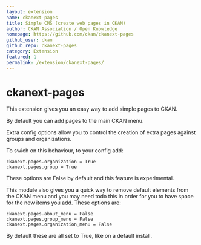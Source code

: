 ```yaml
---
layout: extension
name: ckanext-pages
title: Simple CMS (create web pages in CKAN)
author: CKAN Association / Open Knowledge
homepage: https://github.com/ckan/ckanext-pages
github_user: ckan
github_repo: ckanext-pages
category: Extension
featured: 1
permalink: /extension/ckanext-pages/
---
```



ckanext-pages
=============

This extension gives you an easy way to add simple pages to CKAN.

By default you can add pages to the main CKAN menu.



Extra config options allow you to control the creation of extra pages against groups and organizations.

To swich on this behaviour, to your config add:

```
ckanext.pages.organization = True
ckanext.pages.group = True
```

These options are False by default and this feature is experimental.


This module also gives you a quick way to remove default elements from the CKAN menu and you may need todo this
in order for you to have space for the new items you add.  These options are:

```
ckanext.pages.about_menu = False
ckanext.pages.group_menu = False
ckanext.pages.organization_menu = False
```

By default these are all set to True, like on a default install.



